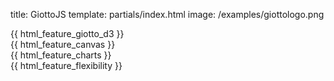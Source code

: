 title: GiottoJS
template: partials/index.html
image: /examples/giottologo.png

<div class="features container text-center">
<article>
    {{ html_feature_giotto_d3 }}
</article>
<article>
    {{ html_feature_canvas }}
</article>
<article>
    {{ html_feature_charts }}
</article>
<article>
    {{ html_feature_flexibility }}
</article>
<article>
</article>
</div>


